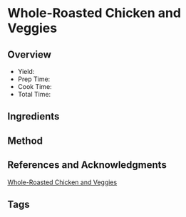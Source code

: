 # Whole-Roasted Chicken and Veggies

## Overview

- Yield:
- Prep Time:
- Cook Time:
- Total Time:

## Ingredients


## Method



## References and Acknowledgments

[Whole-Roasted Chicken and Veggies](https://tasty.co/recipe/whole-roasted-chicken-and-veggies)

## Tags


